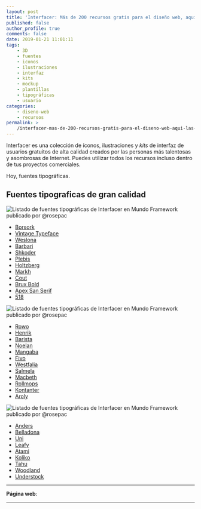 ```yaml
---
layout: post
title: 'Interfacer: Más de 200 recursos gratis para el diseño web, aquí las tipografías'
published: false
author_profile: true
comments: false
date: 2019-01-21 11:01:11
tags:
    - 3D
    - fuentes
    - iconos
    - ilustraciones
    - interfaz
    - kits
    - mockup
    - plantillas
    - tipográficas
    - usuario
categories:
    - diseno-web
    - recursos
permalink: >
    /interfacer-mas-de-200-recursos-gratis-para-el-diseno-web-aqui-las-tipografias
---
```

Interfacer es una colección de íconos, ilustraciones y _kits_ de interfaz de usuarios gratuitos de alta calidad creados por las personas más talentosas y asombrosas de Internet. Puedes utilizar todos los recursos incluso dentro de tus proyectos comerciales.

Hoy, fuentes tipográficas.

## Fuentes tipograficas de gran calidad

![Listado de fuentes tipográficas de Interfacer en Mundo Framework publicado por @rosepac][1]

  * [Borsork][2]
  * [Vintage Typeface][3]
  * [Weslona][4]
  * [Barbari][5]
  * [Shkoder][6]
  * [Plebis][7]
  * [Holtzberg][8]
  * [Markh][9]
  * [Cout][10]
  * [Brux Bold][11]
  * [Apex San Serif][12]
  * [518][13]

![Listado de fuentes tipográficas de Interfacer en Mundo Framework publicado por @rosepac][14]

  * [Rowo][15]
  * [Henrik][16]
  * [Barista][17]
  * [Noelan][18]
  * [Mangaba][19]
  * [Fivo][20]
  * [Westfalia][21]
  * [Salmela][22]
  * [Macbeth][23]
  * [Rollmops][24]
  * [Kontanter][25]
  * [Aroly][26]

![Listado de fuentes tipográficas de Interfacer en Mundo Framework publicado por @rosepac][27]

  * [Anders][28]
  * [Belladona][29]
  * [Uni][30]
  * [Leafy][31]
  * [Atami][32]
  * [Koliko][33]
  * [Tahu][34]
  * [Woodland][35]
  * [Understock][36]

* * *

**Página web**: 

* * *

 [1]: https://i.ibb.co/L9whwQk/fuentes-1.png
 [2]: https://www.pixelsurplus.com/freebies/borsok-bold-display-font
 [3]: https://www.dropbox.com/s/l5fpzgurhjos1w8/free.psd
 [4]: https://drive.google.com/drive/folders/1TeqRg4wSZxxk0YHZVU2mbNvtnURsyNR_
 [5]: https://www.graphicdesignfreebies.com/home/barbari
 [6]: https://drive.google.com/uc?export=download&id=0B1RVWQua2Sj_N0dQMXpnZ1JfWWNydmpjWlBPZ2tIM1hnV25R
 [7]: https://www.mediafire.com/file/4m94o6wv1slk9r2/PLEBIS.otf/file
 [8]: https://jeremyvessey.com/holtzberg/
 [9]: https://drive.google.com/file/d/1v89zlqWKEmOWEz1Rajqsma35zUSNNEih/view
 [10]: https://gumroad.com/l/cout
 [11]: https://freegoodiesfordesigners.blogspot.com/2016/01/brux-bold-brush-font.html
 [12]: https://www.pixelsurplus.com/freebies/apex-free-sans-serif-font/
 [13]: https://www.pixelsurplus.com/freebies/518-free-font
 [14]: https://i.ibb.co/nkw1h3S/fuentes-2.png
 [15]: https://www.pixelsurplus.com/freebies/rowo-typeface
 [16]: https://www.pixelsurplus.com/freebies/henrik
 [17]: https://www.dropbox.com/s/w9r8db17e1xcxwm/Barista%20Script.otf?dl=0
 [18]: https://www.pixelsurplus.com/freebies/noelan
 [19]: https://www.pixelsurplus.com/freebies/mangaba-free-hand-drawn-font
 [20]: https://drive.google.com/file/d/0B47FBrwbA6rBNjlrbWtqTzVpWFU/view
 [21]: https://www.pixelsurplus.com/freebies/westfalia-free-font
 [22]: https://www.pixelsurplus.com/freebies/salmela
 [23]: https://www.pixelsurplus.com/freebies/macbeth-free-svg-font
 [24]: https://www.floodfonts.com/freefont/sonar.html
 [25]: https://www.fontfabric.com/kontanter/
 [26]: https://www.mightydeals.com/deal/aroly-font.html
 [27]: https://i.ibb.co/wwcn5wY/fuentes-3.png
 [28]: https://www.dropbox.com/s/1i9k0ut077acrlj/Anders.ttf
 [29]: https://www.dafont.com/es/belladona.font
 [30]: https://www.fontfabric.com/uni-sans-free/
 [31]: https://wildpicks.design/product/leafy-free-handwriting-brush-font/
 [32]: https://gumroad.com/l/atami
 [33]: https://gumroad.com/l/koliko
 [34]: https://pixelify.net/downloads/tahu-free-script-font/
 [35]: https://www.pixelsurplus.com/freebies/the-woodlands
 [36]: https://www.pixelsurplus.com/freebies/understock-free-vintage-serif-font
